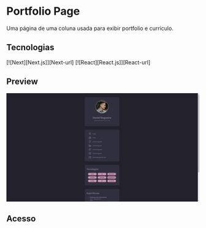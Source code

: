 # Portfolio Page

Uma página de uma coluna usada para exibir portfolio e currículo.

## Tecnologias

[![Next][Next.js]][Next-url]
[![React][React.js]][React-url]

## Preview

![Preview do projeto](portfolio-page-preview.png "Portfolio Page Preview")

## Acesso